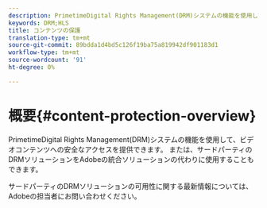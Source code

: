 ```yaml
---
description: PrimetimeDigital Rights Management(DRM)システムの機能を使用して、ビデオコンテンツへの安全なアクセスを提供できます。 または、サードパーティのDRMソリューションをAdobeの統合ソリューションの代わりに使用することもできます。
keywords: DRM;HLS
title: コンテンツの保護
translation-type: tm+mt
source-git-commit: 89bdda1d4bd5c126f19ba75a819942df901183d1
workflow-type: tm+mt
source-wordcount: '91'
ht-degree: 0%

---
```



# 概要{#content-protection-overview}

PrimetimeDigital Rights Management(DRM)システムの機能を使用して、ビデオコンテンツへの安全なアクセスを提供できます。 または、サードパーティのDRMソリューションをAdobeの統合ソリューションの代わりに使用することもできます。

サードパーティのDRMソリューションの可用性に関する最新情報については、Adobeの担当者にお問い合わせください。